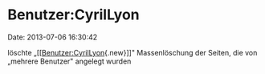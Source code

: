 Benutzer:CyrilLyon
==================

Date: 2013-07-06 16:30:42

löschte
„\[\[[Benutzer:CyrilLyon](http://www.yacy-websuche.de/wiki/index.php?title=Benutzer:CyrilLyon&action=edit&redlink=1 "Benutzer:CyrilLyon (Seite nicht vorhanden)"){.new}\]\]"
Massenlöschung der Seiten, die von „mehrere Benutzer" angelegt wurden
